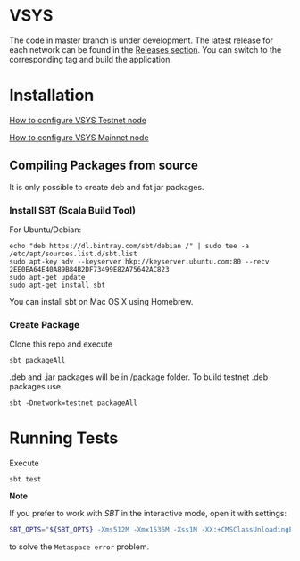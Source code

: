 # VSYS

The code in master branch is under development. The latest release for each network can be found in the [Releases section](https://github.com/virtualeconomy/vsys/releases). You can switch to the corresponding tag and build the application.

# Installation

[How to configure VSYS Testnet node](https://github.com/virtualeconomy/vsys/wiki/How-to-Install-VSYS-Testnet-Node)

[How to configure VSYS Mainnet node](https://github.com/virtualeconomy/vsys/wiki/How-to-Install-VSYS-Mainnet-Node)

## Compiling Packages from source

It is only possible to create deb and fat jar packages.

### Install SBT (Scala Build Tool)

For Ubuntu/Debian:

```
echo "deb https://dl.bintray.com/sbt/debian /" | sudo tee -a /etc/apt/sources.list.d/sbt.list
sudo apt-key adv --keyserver hkp://keyserver.ubuntu.com:80 --recv 2EE0EA64E40A89B84B2DF73499E82A75642AC823
sudo apt-get update
sudo apt-get install sbt
```

You can install sbt on Mac OS X using Homebrew.

### Create Package

Clone this repo and execute

```
sbt packageAll
```

.deb and .jar packages will be in /package folder. To build testnet .deb packages use

```
sbt -Dnetwork=testnet packageAll
```

# Running Tests

Execute 

`sbt test`

**Note**

If you prefer to work with _SBT_ in the interactive mode, open it with settings:
```bash
SBT_OPTS="${SBT_OPTS} -Xms512M -Xmx1536M -Xss1M -XX:+CMSClassUnloadingEnabled" sbt
```

to solve the `Metaspace error` problem.
